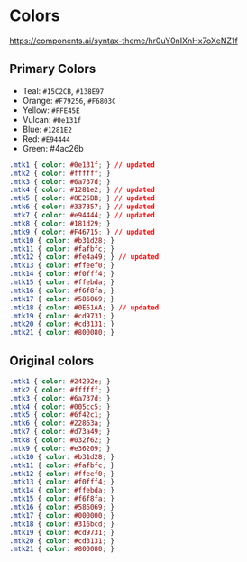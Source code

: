 # Colors

<https://components.ai/syntax-theme/hr0uY0nIXnHx7oXeNZ1f>

## Primary Colors

- Teal: `#15C2CB`, `#138E97`
- Orange: `#F79256`, `#F6803C`
- Yellow: `#FFE45E`
- Vulcan: `#0e131f`
- Blue: `#1281E2`
- Red: `#E94444`
- Green: #4ac26b

```css
.mtk1 { color: #0e131f; } // updated
.mtk2 { color: #ffffff; }
.mtk3 { color: #6a737d; }
.mtk4 { color: #1281e2; } // updated
.mtk5 { color: #8E25BB; } // updated
.mtk6 { color: #337357; } // updated
.mtk7 { color: #e94444; } // updated
.mtk8 { color: #181d29; }
.mtk9 { color: #F46715; } // updated
.mtk10 { color: #b31d28; }
.mtk11 { color: #fafbfc; }
.mtk12 { color: #fe4a49; } // updated
.mtk13 { color: #ffeef0; }
.mtk14 { color: #f0fff4; }
.mtk15 { color: #ffebda; }
.mtk16 { color: #f6f8fa; }
.mtk17 { color: #586069; }
.mtk18 { color: #0E61AA; } // updated
.mtk19 { color: #cd9731; }
.mtk20 { color: #cd3131; }
.mtk21 { color: #800080; }
```

## Original colors

```css
.mtk1 { color: #24292e; }
.mtk2 { color: #ffffff; }
.mtk3 { color: #6a737d; }
.mtk4 { color: #005cc5; }
.mtk5 { color: #6f42c1; }
.mtk6 { color: #22863a; }
.mtk7 { color: #d73a49; }
.mtk8 { color: #032f62; }
.mtk9 { color: #e36209; }
.mtk10 { color: #b31d28; }
.mtk11 { color: #fafbfc; }
.mtk12 { color: #ffeef0; }
.mtk13 { color: #f0fff4; }
.mtk14 { color: #ffebda; }
.mtk15 { color: #f6f8fa; }
.mtk16 { color: #586069; }
.mtk17 { color: #000000; }
.mtk18 { color: #316bcd; }
.mtk19 { color: #cd9731; }
.mtk20 { color: #cd3131; }
.mtk21 { color: #800080; }
```
